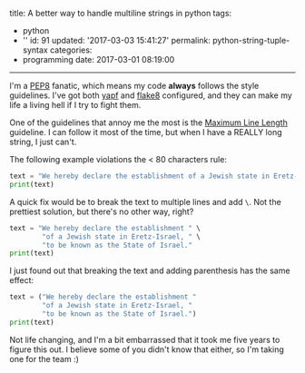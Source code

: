 title: A better way to handle multiline strings in python
tags:
  - python
  - ''
id: 91
updated: '2017-03-03 15:41:27'
permalink: python-string-tuple-syntax
categories:
  - programming
date: 2017-03-01 08:19:00
---

I'm a [PEP8](https://www.python.org/dev/peps/pep-0008/) fanatic, which means my code **always** follows the style guidelines.
I've got both [yapf](https://github.com/google/yapf) and [flake8](https://pypi.python.org/pypi/flake8) configured, and they can make my life a living hell if I try to fight them.

One of the guidelines that annoy me the most is the [Maximum Line Length](https://www.python.org/dev/peps/pep-0008/#maximum-line-length) guideline.
I can follow it most of the time, but when I have a REALLY long string, I just can't.

The following example violations the < 80 characters rule:
```python
text = "We hereby declare the establishment of a Jewish state in Eretz-Israel, to be known as the State of Israel."
print(text)
```

A quick fix would be to break the text to multiple lines and add `\`.
Not the prettiest solution, but there's no other  way, right?
```python
text = "We hereby declare the establishment " \
        "of a Jewish state in Eretz-Israel, " \
        "to be known as the State of Israel."
print(text)
```

I just found out that breaking the text and adding parenthesis has the same effect:
```python
text = ("We hereby declare the establishment "
        "of a Jewish state in Eretz-Israel, "
        "to be known as the State of Israel.")
print(text)
```

Not life changing, and I'm a bit embarrassed that it took me five years to figure this out. 
I believe some of you didn't know that either, so I'm taking one for the team :)